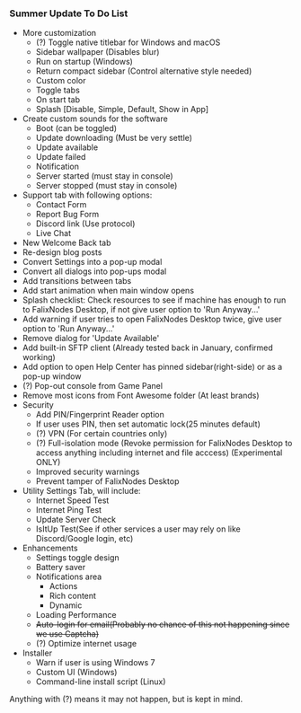 ### Summer Update To Do List
 - More customization
   - (?) Toggle native titlebar for Windows and macOS
   - Sidebar wallpaper (Disables blur)
   - Run on startup (Windows)
   - Return compact sidebar (Control alternative style needed)
   - Custom color
   - Toggle tabs
   - On start tab
   - Splash [Disable, Simple, Default, Show in App]
 - Create custom sounds for the software
   - Boot (can be toggled)
   - Update downloading (Must be very settle)
   - Update available
   - Update failed
   - Notification
   - Server started (must stay in console)
   - Server stopped (must stay in console)
 - Support tab with following options: 
   - Contact Form
   - Report Bug Form
   - Discord link (Use protocol)
   - Live Chat
 - New Welcome Back tab
 - Re-design blog posts
 - Convert Settings into a pop-up modal
 - Convert all dialogs into pop-ups modal
 - Add transitions between tabs
 - Add start animation when main window opens
 - Splash checklist: Check resources to see if machine has enough to run to FalixNodes Desktop, if not give user option to 'Run Anyway...'
 - Add warning if user tries to open FalixNodes Desktop twice, give user option to 'Run Anyway...'
 - Remove dialog for 'Update Available'
 - Add built-in SFTP client (Already tested back in January, confirmed working)
 - Add option to open Help Center has pinned sidebar(right-side) or as a pop-up window
 - (?) Pop-out console from Game Panel
 - Remove most icons from Font Awesome folder (At least brands)
 - Security
   - Add PIN/Fingerprint Reader option
   - If user uses PIN, then set automatic lock(25 minutes default)
   - (?) VPN (For certain countries only)
   - (?) Full-isolation mode (Revoke permission for FalixNodes Desktop to access anything including internet and file acccess) (Experimental ONLY)
   - Improved security warnings
   - Prevent tamper of FalixNodes Desktop
 - Utility Settings Tab, will include:
   - Internet Speed Test
   - Internet Ping Test
   - Update Server Check
   - IsItUp Test(See if other services a user may rely on like Discord/Google login, etc)
 - Enhancements
   - Settings toggle design
   - Battery saver
   - Notifications area
     - Actions
     - Rich content
     - Dynamic
   - Loading Performance
   - ~~Auto-login for email(Probably no chance of this not happening since we use Captcha)~~
   - (?) Optimize internet usage
 - Installer
   - Warn if user is using Windows 7
   - Custom UI (Windows)
   - Command-line install script (Linux)

Anything with (?) means it may not happen, but is kept in mind.